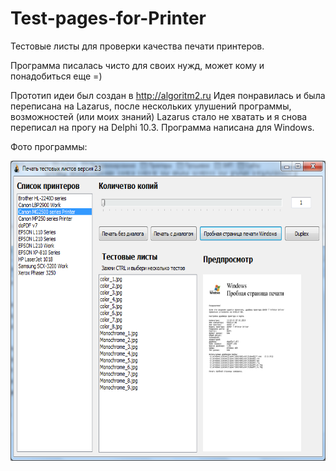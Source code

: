 # Test-pages-for-Printer
Тестовые листы для проверки качества печати принтеров.

Программа писалась чисто для своих нужд, может кому и понадобиться еще =)

Прототип идеи был создан в http://algoritm2.ru Идея понравилась и была переписана на Lazarus, после нескольких улушений программы, возможностей (или моих знаний) Lazarus стало не хватать и я снова переписал на прогу на Delphi 10.3.
Программа написана для Windows.

Фото программы:

<img src="https://github.com/Galavarez/Test-pages-for-Printer/blob/master/img 2.3.png" width="640" height="480"/>

